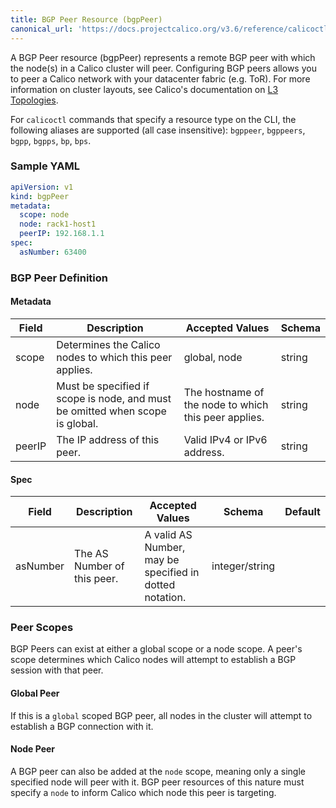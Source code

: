 ```yaml
---
title: BGP Peer Resource (bgpPeer)
canonical_url: 'https://docs.projectcalico.org/v3.6/reference/calicoctl/resources/bgppeer'
---
```


A BGP Peer resource (bgpPeer) represents a remote BGP peer with which the node(s) in a Calico 
cluster will peer.  Configuring BGP peers allows you to peer a 
Calico network with your datacenter fabric (e.g. ToR). For more 
information on cluster layouts, see Calico's documentation on 
[L3 Topologies]({{site.baseurl}}/{{page.version}}/reference/private-cloud/l3-interconnect-fabric).

For `calicoctl` commands that specify a resource type on the CLI, the following
aliases are supported (all case insensitive): `bgppeer`, `bgppeers`, `bgpp`, `bgpps`, `bp`, `bps`.

### Sample YAML

```yaml
apiVersion: v1
kind: bgpPeer
metadata:
  scope: node
  node: rack1-host1
  peerIP: 192.168.1.1
spec:
  asNumber: 63400
```

### BGP Peer Definition

#### Metadata

| Field       | Description                 | Accepted Values   | Schema |
|-------------|-----------------------------|-------------------|--------|
| scope    | Determines the Calico nodes to which this peer applies. | global, node | string |
| node     | Must be specified if scope is node, and must be omitted when scope is global. | The hostname of the node to which this peer applies. | string |
| peerIP   | The IP address of this peer. | Valid IPv4 or IPv6 address.  | string |

#### Spec

| Field       | Description                 | Accepted Values   | Schema | Default    |
|-------------|-----------------------------|-------------------|--------|------------|
| asNumber | The AS Number of this peer. | A valid AS Number, may be specified in dotted notation. | integer/string |

### Peer Scopes

BGP Peers can exist at either a global scope or a node scope.  A peer's scope 
determines which Calico nodes will attempt to establish a BGP session with that peer.

#### Global Peer

If this is a `global` scoped BGP peer, all nodes in the cluster will attempt to 
establish a BGP connection with it.

#### Node Peer

A BGP peer can also be added at the `node` scope, meaning only a single specified 
node will peer with it. BGP peer resources of this nature must specify a `node` 
to inform Calico which node this peer is targeting.

